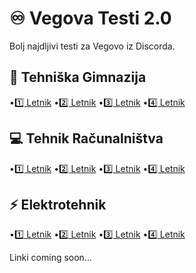 # ♾️ Vegova Testi 2.0
Bolj najdljivi testi za Vegovo iz Discorda.

## 🧠 Tehniška Gimnazija
 •[1️⃣ Letnik]()
 •[2️⃣ Letnik]()
 •[3️⃣ Letnik]()
 •[4️⃣ Letnik]()

## 💻 Tehnik Računalništva
 •[1️⃣ Letnik]()
 •[2️⃣ Letnik]()
 •[3️⃣ Letnik]()
 •[4️⃣ Letnik]()

## ⚡️ Elektrotehnik
 •[1️⃣ Letnik]()
 •[2️⃣ Letnik]()
 •[3️⃣ Letnik]()
 •[4️⃣ Letnik]()

Linki coming soon...

